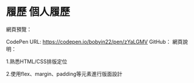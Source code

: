 # 履歷 個人履歷

網頁預覽：

CodePen URL: https://codepen.io/bobyin22/pen/zYaLGMV
GitHub：
網頁說明：

1.熟悉HTML/CSS排版定位

2.使用flex、margin、padding等元素進行版面設計
